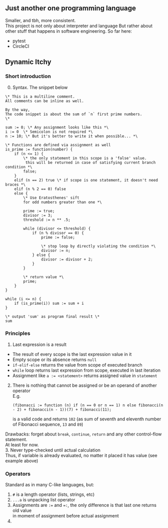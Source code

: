 ## Just another one programming language 

Smaller, and tbh, more consistent.  
This project is not only about interpreter and language 
But rather about other stuff that happens in software engineering. So far here:
 - pytest
 - CircleCI

## Dynamic Itchy
### Short introduction
0. Syntax. The snippet below 
```text
\* This is a multiline comment.
All comments can be inline as well.

By the way,
The code snippet is about the sum of `n` first prime numbers.
\*

sum := 0; \* Any assignment looks like this *\
i := 0  \* Semicolon is not required *\
n := 10; \* But it's better to write it when possible... *\

\* Functions are defined via assignment as well
is_prime := function(number) {
    if (n <= 1) {
        \* the only statement in this scope is a 'false' value.
         this will be returned in case of satisfying current branch condition *\
        false;
    }
    elif (n == 2) true \* if scope is one statement, it doesn't need braces *\
    elif (n % 2 == 0) false
    else {
        \* Use Eratosthenes' sift
        for odd numbers greater than one *\

        prime := true;
        divisor := 3;
        threshold := n ** .5;
        
        while (divisor <= threshold) {
            if (n % divisor == 0) {
                prime := false;
                
                \* stop loop by directly violating the condition *\
                divisor := n;
            } else {
                divisor := divisor + 2;
            }
        }
        
        \* return value *\
        prime;
    }
}

while (i <= n) {
    if (is_prime(i)) sum := sum + i
}

\* output 'sum' as program final result \*
sum
```
### Principles
1. Last expression is a result  
- The result of every scope is the last expression value in it  
- Empty scope or its absence returns `null`
- `if-elif-else` returns the value from scope of executed branch
- `while` loop returns last expression from scope, executed in last iteration
- Assignment like `a := <statement>` returns assigned value in `statement`  

2. There is nothing that cannot be assigned or be an operand of another operator  
    E.g.
    ```
   (fibonacci := function (n) if (n == 0 or n == 1) n else fibonacci(n - 2) + fibonacci(n - 1))(7) + fibonacci(11);
   ```
   is a valid code and returns `102` (as sum of seventh and eleventh number of Fibonacci sequence, `13` and `89`)

Drawbacks: forget about `break`, `continue`, `return` and any other control-flow statement.  
At least for now.  
3. Never type-checked until actual calculation  
Thus, if variable is already evaluated, no matter it placed it has value (see example above)

### Operators
Standard as in many C-like languages, but:  
1. `#` is a length operator (lists, strings, etc)
2. `...a` is unpacking list operator
3. Assignments are `:=` and `=:`, the only difference is that last one returns old value   
in moment of assignment before actual assignment
4. 